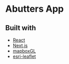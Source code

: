 # Abutters App

## Built with
* [React](https://reactjs.org/)
* [Next.js](https://nextjs.org/)
* [mapboxGL](https://www.mapbox.com/mapbox-gl-js/api/)
* [esri-leaflet](https://esri.github.io/esri-leaflet/)

